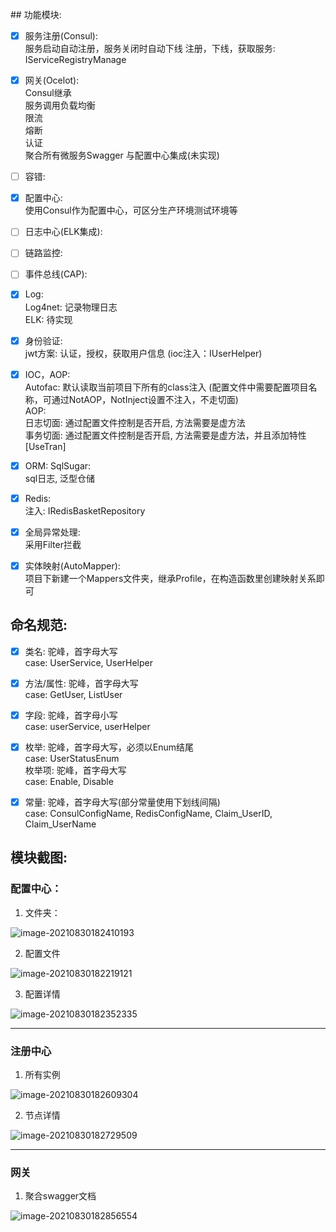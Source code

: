 ﻿﻿## 功能模块:  
- [x] 服务注册(Consul):  
	  服务启动自动注册，服务关闭时自动下线
	  注册，下线，获取服务: IServiceRegistryManage
- [x] 网关(Ocelot):  
	  Consul继承  
	  服务调用负载均衡  
	  限流  
	  熔断  
	  认证  
	  聚合所有微服务Swagger
	  与配置中心集成(未实现)
- [ ] 容错:  
- [x] 配置中心:  
      使用Consul作为配置中心，可区分生产环境测试环境等
- [ ] 日志中心(ELK集成):  
- [ ] 链路监控:  
- [ ] 事件总线(CAP):  
	    

- [x] Log:  
	  Log4net: 记录物理日志  
	  ELK: 待实现  
- [x] 身份验证:  
	  jwt方案: 认证，授权，获取用户信息 (ioc注入：IUserHelper)  
- [x] IOC，AOP:  
	  Autofac: 默认读取当前项目下所有的class注入 (配置文件中需要配置项目名称，可通过NotAOP，NotInject设置不注入，不走切面)  
	  AOP:  
		  日志切面: 通过配置文件控制是否开启, 方法需要是虚方法  
		  事务切面: 通过配置文件控制是否开启, 方法需要是虚方法，并且添加特性[UseTran]  
- [x] ORM: SqlSugar:  
	  sql日志, 泛型仓储  
- [x] Redis:  
	  注入: IRedisBasketRepository  
- [x] 全局异常处理:  
	  采用Filter拦截  
- [x] 实体映射(AutoMapper):  
	  项目下新建一个Mappers文件夹，继承Profile，在构造函数里创建映射关系即可  

## 命名规范:  
- [x] 类名: 驼峰，首字母大写  
      case: UserService, UserHelper  
- [x] 方法/属性: 驼峰，首字母大写  
      case: GetUser, ListUser  
- [x] 字段: 驼峰，首字母小写  
      case: userService, userHelper  
- [x] 枚举: 驼峰，首字母大写，必须以Enum结尾  
      case: UserStatusEnum  
	  枚举项: 驼峰，首字母大写  
      case: Enable, Disable  
- [x] 常量: 驼峰，首字母大写(部分常量使用下划线间隔)  
      case: ConsulConfigName, RedisConfigName, Claim_UserID, Claim_UserName  



## 模块截图:  


<h3>配置中心：</h3>

1. 文件夹：

![image-20210830182410193](C:\Users\gy\AppData\Roaming\Typora\typora-user-images\image-20210830182410193.png)

2. 配置文件

![image-20210830182219121](C:\Users\gy\AppData\Roaming\Typora\typora-user-images\image-20210830182219121.png)

3. 配置详情

![image-20210830182352335](C:\Users\gy\AppData\Roaming\Typora\typora-user-images\image-20210830182352335.png)


<hr />


<h3>注册中心</h3>

1. 所有实例

![image-20210830182609304](C:\Users\gy\AppData\Roaming\Typora\typora-user-images\image-20210830182609304.png)

2. 节点详情

![image-20210830182729509](C:\Users\gy\AppData\Roaming\Typora\typora-user-images\image-20210830182729509.png)


<hr />


<h3>网关</h3>

1. 聚合swagger文档

![image-20210830182856554](C:\Users\gy\AppData\Roaming\Typora\typora-user-images\image-20210830182856554.png)
